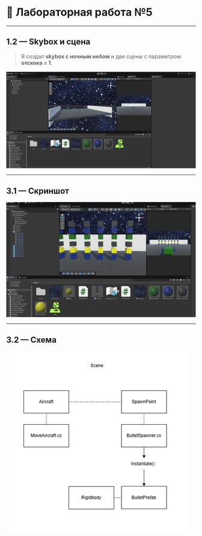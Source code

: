 # 🧪 Лабораторная работа №5

---

## 1.2 — Skybox и сцена

> Я создал **skybox с ночным небом** и две сцены с параметром **отскока = 1**.

![Сцена с skybox](Images/1_2.png)

---

## 3.1 — Скриншот

![Скриншот 3.1](Images/3_1.png)

---

## 3.2 — Схема

![Скриншот 3.2](Images/3_2.png)
